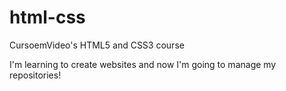 # html-css
 CursoemVideo's HTML5 and CSS3 course

I'm learning to create websites and now I'm going to manage my repositories!
